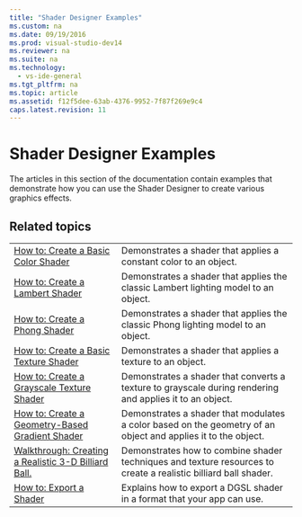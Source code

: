 ```yaml
---
title: "Shader Designer Examples"
ms.custom: na
ms.date: 09/19/2016
ms.prod: visual-studio-dev14
ms.reviewer: na
ms.suite: na
ms.technology: 
  - vs-ide-general
ms.tgt_pltfrm: na
ms.topic: article
ms.assetid: f12f5dee-63ab-4376-9952-7f87f269e9c4
caps.latest.revision: 11
---
```

# Shader Designer Examples
The articles in this section of the documentation contain examples that demonstrate how you can use the Shader Designer to create various graphics effects.  
  
## Related topics  
  
|||  
|-|-|  
|[How to: Create a Basic Color Shader](../vs140/How-to--Create-a-Basic-Color-Shader.md)|Demonstrates a shader that applies a constant color to an object.|  
|[How to: Create a Lambert Shader](../vs140/How-to--Create-a-Basic-Lambert-Shader.md)|Demonstrates a shader that applies the classic Lambert lighting model to an object.|  
|[How to: Create a Phong Shader](../vs140/How-to--Create-a-Basic-Phong-Shader.md)|Demonstrates a shader that applies the classic Phong lighting model to an object.|  
|[How to: Create a Basic Texture Shader](../vs140/How-to--Create-a-Basic-Texture-Shader.md)|Demonstrates a shader that applies a texture to an object.|  
|[How to: Create a Grayscale Texture Shader](../vs140/How-to--Create-a-Grayscale-Texture-Shader.md)|Demonstrates a shader that converts a texture to grayscale during rendering and applies it to an object.|  
|[How to: Create a Geometry-Based Gradient Shader](../vs140/How-to--Create-a-Geometry-Based-Gradient-Shader.md)|Demonstrates a shader that modulates a color based on the geometry of an object and applies it to the object.|  
|[Walkthrough: Creating a Realistic 3-D Billiard Ball.](../vs140/Walkthrough--Creating-a-Realistic-3-D-Billiard-Ball.md)|Demonstrates how to combine shader techniques and texture resources to create a realistic billiard ball shader.|  
|[How to: Export a Shader](../vs140/How-to--Export-a-Shader.md)|Explains how to export a DGSL shader in a format that your app can use.|